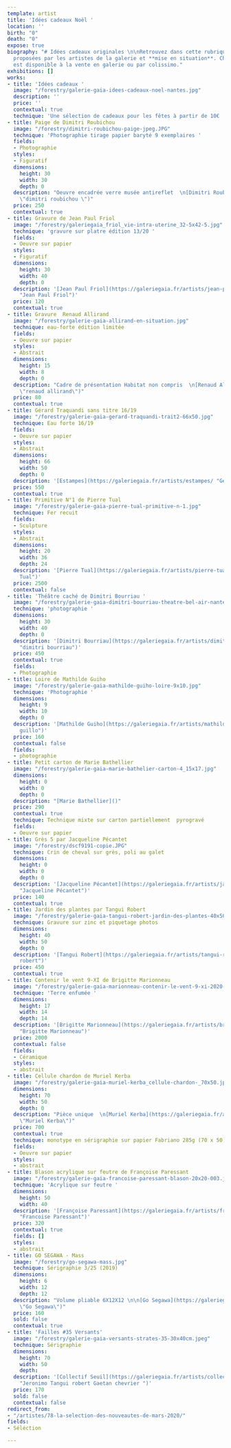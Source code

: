 ```yaml
---
template: artist
title: 'Idées cadeaux Noël '
location: ''
birth: "0"
death: "0"
expose: true
biography: "# Idées cadeaux originales \n\nRetrouvez dans cette rubrique des **nouveautés**
  proposées par les artistes de la galerie et **mise en situation**. Chaque œuvre
  est disponible à la vente en galerie ou par colissimo."
exhibitions: []
works:
- title: 'Idées cadeaux '
  image: "/forestry/galerie-gaia-idees-cadeaux-noel-nantes.jpg"
  description: ''
  price: ''
  contextual: true
  technique: 'Une sélection de cadeaux pour les fêtes à partir de 10€ '
- title: Paige de Dimitri Roubichou
  image: "/forestry/dimitri-roubichou-paige-jpeg.JPG"
  technique: 'Photographie tirage papier baryté 9 exemplaires '
  fields:
  - Photographie
  styles:
  - Figuratif
  dimensions:
    height: 30
    width: 30
    depth: 0
  description: "Oeuvre encadrée verre musée antireflet  \n[Dimitri Roubichou](https://galeriegaia.fr/artists/dimitri-roubichou/
    \"dimitri roubichou \")"
  price: 250
  contextual: true
- title: Gravure de Jean Paul Friol
  image: "/forestry/galeriegaia_friol_vie-intra-uterine_32-5x42-5.jpg"
  technique: 'gravure sur platre édition 13/20 '
  fields:
  - Oeuvre sur papier
  styles:
  - Figuratif
  dimensions:
    height: 30
    width: 40
    depth: 0
  description: '[Jean Paul Friol](https://galeriegaia.fr/artists/jean-paul-friol/
    "Jean Paul Friol")'
  price: 120
  contextual: true
- title: Gravure  Renaud Allirand
  image: "/forestry/galerie-gaia-allirand-en-situation.jpg"
  technique: eau-forte édition limitée
  fields:
  - Oeuvre sur papier
  styles:
  - Abstrait
  dimensions:
    height: 15
    width: 8
    depth: 0
  description: "Cadre de présentation Habitat non compris  \n[Renaud Allirand](https://galeriegaia.fr/artists/renaud-allirand/
    \"renaud allirand\")"
  price: 80
  contextual: true
- title: Gérard Traquandi sans titre 16/19
  image: "/forestry/galerie-gaia-gerard-traquandi-trait2-66x50.jpg"
  technique: Eau forte 16/19
  fields:
  - Oeuvre sur papier
  styles:
  - Abstrait
  dimensions:
    height: 66
    width: 50
    depth: 0
  description: '[Estampes](https://galeriegaia.fr/artists/estampes/ "Gerard Traquandi")'
  price: 550
  contextual: true
- title: Primitive N°1 de Pierre Tual
  image: "/forestry/galerie-gaia-pierre-tual-primitive-n-1.jpg"
  technique: Fer recuit
  fields:
  - Sculpture
  styles:
  - Abstrait
  dimensions:
    height: 20
    width: 36
    depth: 24
  description: '[Pierre Tual](https://galeriegaia.fr/artists/pierre-tual/ "Pierre
    Tual")'
  price: 2500
  contextual: false
- title: 'Théâtre caché de Dimitri Bourriau '
  image: "/forestry/galerie-gaia-dimitri-bourriau-theatre-bel-air-nantes.jpg"
  technique: 'photographie '
  dimensions:
    height: 30
    width: 40
    depth: 0
  description: '[Dimitri Bourriau](https://galeriegaia.fr/artists/dimitri-bourriau/
    "dimitri bourriau")'
  price: 450
  contextual: true
  fields:
  - Photographie
- title: Loire de Mathilde Guiho
  image: "/forestry/galerie-gaia-mathilde-guiho-loire-9x10.jpg"
  technique: 'Photographie '
  dimensions:
    height: 9
    width: 10
    depth: 0
  description: '[Mathilde Guiho](https://galeriegaia.fr/artists/mathilde-guiho/ "mathilde
    guillo")'
  price: 160
  contextual: false
  fields:
  - photographie
- title: Petit carton de Marie Bathellier
  image: "/forestry/galerie-gaia-marie-bathelier-carton-4_15x17.jpg"
  dimensions:
    height: 0
    width: 0
    depth: 0
  description: "[Marie Bathellier]()"
  price: 290
  contextual: true
  technique: Technique mixte sur carton partiellement  pyrogravé
  fields:
  - Oeuvre sur papier
- title: Grès 5 par Jacqueline Pécantet
  image: "/forestry/dscf9191-copie.JPG"
  technique: Crin de cheval sur grès, poli au galet
  dimensions:
    height: 0
    width: 0
    depth: 0
  description: '[Jacqueline Pécantet](https://galeriegaia.fr/artists/jacqueline-pecantet/
    "Jacqueline Pécantet")'
  price: 140
  contextual: true
- title: Jardin des plantes par Tangui Robert
  image: "/forestry/galerie-gaia-tangui-robert-jardin-des-plantes-40x50.jpg"
  technique: Gravure sur zinc et piquetage photos
  dimensions:
    height: 40
    width: 50
    depth: 0
  description: '[Tangui Robert](https://galeriegaia.fr/artists/tangui-robert/ "Tangui
    robert")'
  price: 450
  contextual: true
- title: Contenir le vent 9-XI de Brigitte Marionneau
  image: "/forestry/galerie-gaia-marionneau-contenir-le-vent-9-xi-2020-h-17x14x14cm.jpg"
  technique: 'Terre enfumée '
  dimensions:
    height: 17
    width: 14
    depth: 14
  description: '[Brigitte Marionneau](https://galeriegaia.fr/artists/brigitte-marionneau/
    "Brigitte Marionneau")'
  price: 2000
  contextual: false
  fields:
  - Céramique
  styles:
  - abstrait
- title: Cellule chardon de Muriel Kerba
  image: "/forestry/galerie-gaia-muriel-kerba_cellule-chardon-_70x50.jpg"
  dimensions:
    height: 70
    width: 50
    depth: 0
  description: "Pièce unique  \n[Muriel Kerba](https://galeriegaia.fr/artists/muriel-kerba/
    \"Muriel Kerba\")"
  price: 700
  contextual: true
  technique: monotype en sérigraphie sur papier Fabriano 285g (70 x 50)
  fields:
  - Oeuvre sur papier
  styles:
  - abstrait
- title: Blason acrylique sur feutre de Françoise Paressant
  image: "/forestry/galerie-gaia-francoise-paressant-blason-20x20-003.jpg"
  technique: 'Acrylique sur feutre '
  dimensions:
    height: 50
    width: 40
  description: '[Françoise Paressant](https://galeriegaia.fr/artists/francoise-paressant-1/
    "Francoise Paressant")'
  price: 320
  contextual: true
  fields: []
  styles:
  - abstrait
- title: GO SEGAWA - Mass
  image: "/forestry/go-segawa-mass.jpg"
  technique: Sérigraphie 3/25 (2019)
  dimensions:
    height: 6
    width: 12
    depth: 12
  description: "Volume pliable 6X12X12 \n\n[Go Segawa](https://galeriegaia.fr/artists/go-segawa/
    \"Go Segawa\")"
  price: 160
  sold: false
  contextual: true
- title: 'Failles #35 Versants'
  image: "/forestry/galerie-gaia-versants-strates-35-30x40cm.jpeg"
  technique: Sérigraphie
  dimensions:
    height: 70
    width: 50
    depth: 
  description: '[Collectif Seuil](https://galeriegaia.fr/artists/collectif-jeronimo-gaetan-chevrier-tangui-robert/
    "Jeronimo Tangui robert Gaetan chevrier ")'
  price: 170
  sold: false
  contextual: false
redirect_from:
- "/artistes/78-la-selection-des-nouveautes-de-mars-2020/"
fields:
- Séléction

---
```

